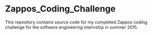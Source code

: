 Zappos_Coding_Challenge
=======================

This repository contains source code for my completed Zappos coding challenge for the software engineering internship in summer 2015.
